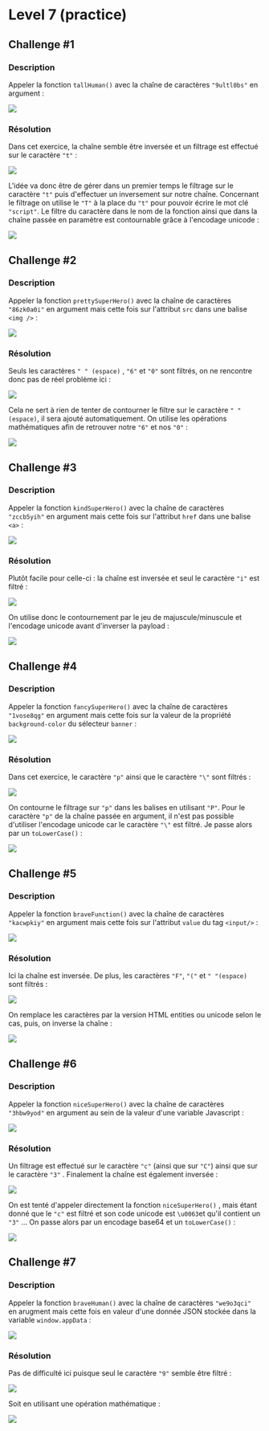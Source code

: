 # Level 7 (practice)

## Challenge #1

### Description

Appeler la fonction `tallHuman()` avec la chaîne de caractères `"9ultl0bs"` en argument :

![](../../../.gitbook/assets/82d4e2408e9b064e7739cfa70ecbd12a.png)

### Résolution

Dans cet exercice, la chaîne semble être inversée et un filtrage est effectué sur le caractère `"t"` :&#x20;

![](../../../.gitbook/assets/b805221344cd2a67c1ae3246154e9f3c.png)

L'idée va donc être de gérer dans un premier temps le filtrage sur le caractère `"t"` puis d'effectuer un inversement sur notre chaîne. Concernant le filtrage on utilise le `"T"` à la place du `"t"` pour pouvoir écrire le mot clé `"script"`. Le filtre du caractère dans le nom de la fonction ainsi que dans la chaîne passée en paramètre est contournable grâce à l'encodage unicode :

![](../../../.gitbook/assets/1b90a6e251c390791592eb6af289684d.png)

## Challenge #2

### Description

Appeler la fonction `prettySuperHero()` avec la chaîne de caractères `"86zk0a0i"` en argument mais cette fois sur l'attribut `src` dans une balise `<img />` :

![](../../../.gitbook/assets/b8057761808b64d32583d6c062c90c1a.png)

### Résolution

Seuls les caractères `" " (espace)` , `"6"` et `"0"` sont filtrés, on ne rencontre donc pas de réel problème ici :

![](../../../.gitbook/assets/559adf43a8d5753f3d0b6c1cb99800ed.png)

Cela ne sert à rien de tenter de contourner le filtre sur le caractère `" " (espace)`, il sera ajouté automatiquement. On utilise les opérations mathématiques afin de retrouver notre `"6"` et nos `"0"` :

![](../../../.gitbook/assets/56e99beff016ef220387065c9b635b26.png)

## Challenge #3

### Description

Appeler la fonction `kindSuperHero()` avec la chaîne de caractères `"zccb5yih"` en argument mais cette fois sur l'attribut `href` dans une balise `<a>` :

![](../../../.gitbook/assets/42e88e844493d571d95c53b5277b6593.png)

### Résolution

Plutôt facile pour celle-ci : la chaîne est inversée et seul le caractère `"i"` est filtré :

![](../../../.gitbook/assets/d483be9f4ba36a4daabfb79bf96bd3c9.png)

On utilise donc le contournement par le jeu de majuscule/minuscule et l'encodage unicode avant d'inverser la payload :

![](../../../.gitbook/assets/e3792001b34cd2659f6d9edd850aa27a.png)

## Challenge #4

### Description

Appeler la fonction `fancySuperHero()` avec la chaîne de caractères `"1vose8qg"` en argument mais cette fois sur la valeur de la propriété `background-color` du sélecteur `banner` :

![](../../../.gitbook/assets/e93fe5a0dd53be23f9e3aac07fc8115e.png)

### Résolution

Dans cet exercice, le caractère `"p"` ainsi que le caractère `"\"` sont filtrés :

![](../../../.gitbook/assets/75b495b9963e0d44d852be4d6ee9a166.png)

On contourne le filtrage sur `"p"` dans les balises en utilisant `"P"`. Pour le caractère `"p"` de la chaîne passée en argument, il n'est pas possible d'utiliser l'encodage unicode car le caractère `"\"` est filtré. Je passe alors par un `toLowerCase()` :

![](../../../.gitbook/assets/c298dabe10e09a4d1c650317967ff21b.png)

## Challenge #5

### Description

Appeler la fonction `braveFunction()` avec la chaîne de caractères `"kacwpkiy"` en argument mais cette fois sur l'attribut `value` du tag `<input/>` :

![](../../../.gitbook/assets/5b56b4b54c0f8ad020eb797a20604470.png)

### Résolution

Ici la chaîne est inversée. De plus, les caractères `"F"`, `"("` et `" "(espace)` sont filtrés :

![](../../../.gitbook/assets/c3231fbbebbc76f0bce06810b65517f4.png)

On remplace les caractères par la version HTML entities ou unicode selon le cas, puis, on inverse la chaîne :

![](../../../.gitbook/assets/46dd72f5d4a364332f26a894c982df39.png)

## Challenge #6

### Description

Appeler la fonction `niceSuperHero()` avec la chaîne de caractères `"3hbw9yod"` en argument au sein de la valeur d'une variable Javascript :

![](../../../.gitbook/assets/aeb887b351e71f5ea595a2f09ca49215.png)

### Résolution

Un filtrage est effectué sur le caractère `"c"` (ainsi que sur `"C"`) ainsi que sur le caractère `"3"` . Finalement la chaîne est également inversée :

![](../../../.gitbook/assets/519b02a07133e6d9d06ae8f4b37d2d22.png)

On est tenté d'appeler directement la fonction `niceSuperHero()` , mais étant donné que le `"c"` est filtré et son code unicode est `\u0063`et qu'il contient un `"3"` ...  On passe alors par un encodage base64 et un `toLowerCase()` :

![](../../../.gitbook/assets/474bb0091cd6a1cfbb5066eb05cad264.png)

## Challenge #7

### Description

Appeler la fonction `braveHuman()` avec la chaîne de caractères `"we9o3qci"` en arugment mais cette fois en valeur d'une donnée JSON stockée dans la variable `window.appData` :

![](../../../.gitbook/assets/adf5369ffd772eb2237974c3e786aac0.png)

### Résolution

Pas de difficulté ici puisque seul le caractère `"9"` semble être filtré :

![](../../../.gitbook/assets/58c19d1523411bbf4cc7037e35a36b07.png)

Soit en utilisant une opération mathématique :

![](../../../.gitbook/assets/f4103b5cbd88d24a4edc8ad0ce53b79e.png)

